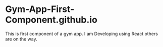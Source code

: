# Gym-App-First-Component.github.io
This is first component of a gym app. I am Developing using React  others are on the way.
